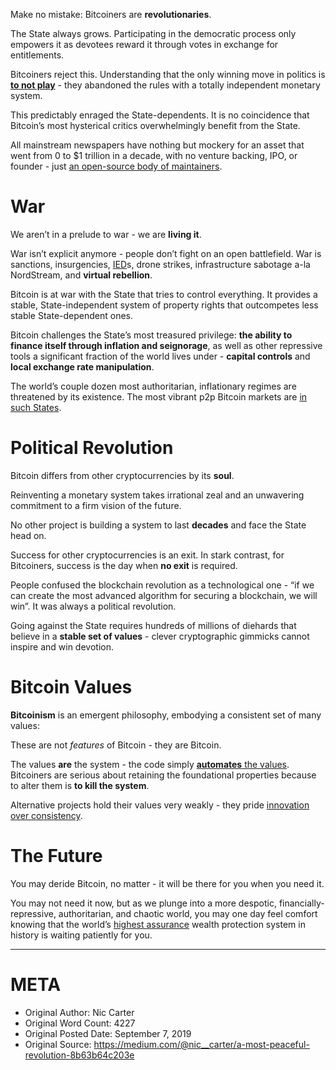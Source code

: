 Make no mistake: Bitcoiners are **revolutionaries**. 

The State always grows. Participating in the democratic process only empowers it as devotees reward it through votes in exchange for entitlements.

Bitcoiners reject this. Understanding that the only winning move in politics is **[to not play](https://www.2minutebitcoin.org/blog/an-honest-account-of-fiat-money-2018)** - they abandoned the rules with a totally independent monetary system.

This predictably enraged the State-dependents.
It is no coincidence that Bitcoin’s most hysterical critics overwhelmingly benefit from the State.

All mainstream newspapers have nothing but mockery for an asset that went from 0 to $1 trillion in a decade, with no venture backing, IPO, or founder - just [an open-source body of maintainers](https://www.2minutebitcoin.org/blog/saylor-series-the-rise-of-man-through-the-stone-and-iron-ages-episode-1-2020).

# War
We aren’t in a prelude to war - we are **living it**.

War isn’t explicit anymore - people don’t fight on an open battlefield.
War is sanctions, insurgencies, [IED](https://www.dhs.gov/xlibrary/assets/prep_ied_fact_sheet.pdf)s, drone strikes, infrastructure sabotage a-la NordStream, and **virtual rebellion**.

Bitcoin is at war with the State that tries to control everything. It provides a stable, State-independent system of property rights that outcompetes less stable State-dependent ones.

Bitcoin challenges the State’s most treasured privilege: **the ability to finance itself through inflation and seignorage**, as well as other repressive tools a significant fraction of the world lives under - **capital controls** and **local exchange rate manipulation**.

The world’s couple dozen most authoritarian, inflationary regimes are threatened by its existence. The most vibrant p2p Bitcoin markets are [in such States](https://medium.com/@mattahlborg/nuanced-analysis-of-localbitcoins-data-suggests-bitcoin-is-working-as-satoshi-intended-d8b04d3ac7b2).

# Political Revolution
Bitcoin differs from other cryptocurrencies by its **soul**.

Reinventing a monetary system takes irrational zeal and an unwavering commitment to a firm vision of the future.

No other project is building a system to last **decades** and face the State head on.

Success for other cryptocurrencies is an exit. In stark contrast, for Bitcoiners, success is the day when **no exit** is required.

People confused the blockchain revolution as a technological one - “if we can create the most advanced algorithm for securing a blockchain, we will win”. It was always a political revolution.

Going against the State requires hundreds of millions of diehards that believe in a **stable set of values** - clever cryptographic gimmicks cannot inspire and win devotion.

# Bitcoin Values
**Bitcoinism** is an emergent philosophy, embodying a consistent set of many values:

These are not *features* of Bitcoin - they are Bitcoin.

The values **are** the system - the code simply [**automates** the values](https://2minutebitcoin.org/blog/unpacking-bitcoins-social-contract-2018). Bitcoiners are serious about retaining the foundational properties because to alter them is **to kill the system**.

Alternative projects hold their values very weakly - they pride [innovation over consistency](https://time.com/6223034/ethereum-merge-sanctions-flashbots/).

# The Future
You may deride Bitcoin, no matter - it will be there for you when you need it.

You may not need it now, but as we plunge into a more despotic, financially-repressive, authoritarian, and chaotic world, you may one day feel comfort knowing that the world’s [highest assurance](https://www.2minutebitcoin.org/blog/its-the-settlement-assurances-stupid-2019) wealth protection system in history is waiting patiently for you.

-----------------------------------------------------------------------

# META
- Original Author: Nic Carter
- Original Word Count: 4227
- Original Posted Date: September 7, 2019
- Original Source: https://medium.com/@nic__carter/a-most-peaceful-revolution-8b63b64c203e
